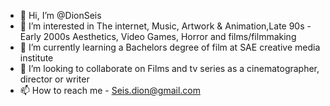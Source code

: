 - 👋 Hi, I’m @DionSeis
- 👀 I’m interested in The internet, Music, Artwork & Animation,Late 90s - Early 2000s Aesthetics, Video Games, Horror and films/filmmaking
- 🌱 I’m currently learning a Bachelors degree of film at SAE creative media institute
- 💞️ I’m looking to collaborate on Films and tv series as a cinematographer, director or writer
- 📫 How to reach me - Seis.dion@gmail.com

<!---
DionSeis/DionSeis is a ✨ special ✨ repository because its `README.md` (this file) appears on your GitHub profile.
You can click the Preview link to take a look at your changes.
--->
